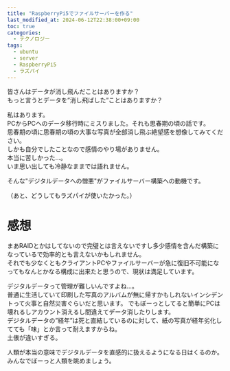 ```yaml
---
title: "RaspberryPi5でファイルサーバーを作る"
last_modified_at: 2024-06-12T22:38:00+09:00
toc: true
categories:
  - テクノロジー
tags:
  - ubuntu
  - server
  - RaspberryPi5
  - ラズパイ
---
```


皆さんはデータが消し飛んだことはありますか？  
もっと言うとデータを”消し飛ばした”ことはありますか？  
  
私はあります。  
PCからPCへのデータ移行時にミスりました。それも思春期の頃の話です。  
思春期の頃に思春期の頃の大事な写真が全部消し飛ぶ絶望感を想像してみてください。  
しかも自分でしたことなので感情のやり場がありません。  
本当に苦しかった…。  
いま思い出しても冷静なままでは語れません。  

そんな"デジタルデータへの憎悪"がファイルサーバー構築への動機です。

（あと、どうしてもラズパイが使いたかった。）

# 感想
まあRAIDとかはしてないので完璧とは言えないですし多少感情を含んだ構築になっているで効率的とも言えないかもしれません。  
それでも少なくともクライアントPCやファイルサーバーが急に復旧不可能になってもなんとかなる構成に出来たと思うので、現状は満足しています。

デジタルデータって管理が難しいんですよね…。  
普通に生活していて印刷した写真のアルバムが無に帰すかもしれないインシデントって火事と自然災害ぐらいだと思います。
でもぼーっとしてると簡単にPCは壊れるしアカウント消えるし間違えてデータ消したりします。  
デジタルデータの”経年”は死と直結しているのに対して、紙の写真が経年劣化してても「味」とか言って耐えますからね。  
土俵が違いすぎる。  

人類が本当の意味でデジタルデータを直感的に扱えるようになる日はくるのか。    
みんなでぼーっと人類を眺めましょう。